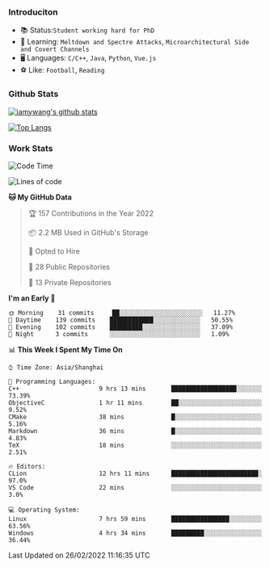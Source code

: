 ### Introduciton

- 📚 Status:`Student working hard for PhD`
- 🔎 Learning: `Meltdown and Spectre Attacks`, `Microarchitectural Side and Covert Channels`
- 🖥️ Languages: `C/C++`, `Java`, `Python`, `Vue.js`
- ⚽ Like: `Football`, `Reading`

### Github Stats

[![iamywang's github stats](https://github-readme-stats.vercel.app/api?username=iamywang&count_private=true&show_icons=true)]()

[![Top Langs](https://github-readme-stats.vercel.app/api/top-langs/?username=iamywang&layout=compact)]()

### Work Stats

<!--START_SECTION:waka-->
![Code Time](http://img.shields.io/badge/Code%20Time-124%20hrs%2013%20mins-blue)

![Lines of code](https://img.shields.io/badge/From%20Hello%20World%20I%27ve%20Written-852%20Thousand%20lines%20of%20code-blue)

**🐱 My GitHub Data** 

> 🏆 157 Contributions in the Year 2022
 > 
> 📦 2.2 MB Used in GitHub's Storage 
 > 
> 💼 Opted to Hire
 > 
> 📜 28 Public Repositories 
 > 
> 🔑 13 Private Repositories  
 > 
**I'm an Early 🐤** 

```text
🌞 Morning    31 commits     ██░░░░░░░░░░░░░░░░░░░░░░░   11.27% 
🌆 Daytime    139 commits    ████████████░░░░░░░░░░░░░   50.55% 
🌃 Evening    102 commits    █████████░░░░░░░░░░░░░░░░   37.09% 
🌙 Night      3 commits      ░░░░░░░░░░░░░░░░░░░░░░░░░   1.09%

```


📊 **This Week I Spent My Time On** 

```text
⌚︎ Time Zone: Asia/Shanghai

💬 Programming Languages: 
C++                      9 hrs 13 mins       ██████████████████░░░░░░░   73.39% 
ObjectiveC               1 hr 11 mins        ██░░░░░░░░░░░░░░░░░░░░░░░   9.52% 
CMake                    38 mins             █░░░░░░░░░░░░░░░░░░░░░░░░   5.16% 
Markdown                 36 mins             █░░░░░░░░░░░░░░░░░░░░░░░░   4.83% 
TeX                      18 mins             ░░░░░░░░░░░░░░░░░░░░░░░░░   2.51%

🔥 Editors: 
CLion                    12 hrs 11 mins      ████████████████████████░   97.0% 
VS Code                  22 mins             ░░░░░░░░░░░░░░░░░░░░░░░░░   3.0%

💻 Operating System: 
Linux                    7 hrs 59 mins       ████████████████░░░░░░░░░   63.56% 
Windows                  4 hrs 34 mins       █████████░░░░░░░░░░░░░░░░   36.44%

```


 Last Updated on 26/02/2022 11:16:35 UTC
<!--END_SECTION:waka-->
